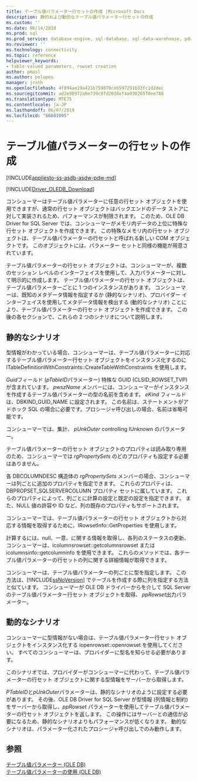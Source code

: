 ```yaml
---
title: テーブル値パラメーター行セットの作成 |Microsoft Docs
description: 静的および動的なテーブル値パラメーター行セットの作成
ms.custom: ''
ms.date: 06/14/2018
ms.prod: sql
ms.prod_service: database-engine, sql-database, sql-data-warehouse, pdw
ms.reviewer: ''
ms.technology: connectivity
ms.topic: reference
helpviewer_keywords:
- table-valued parameters, rowset creation
author: pmasl
ms.author: pelopes
manager: jroth
ms.openlocfilehash: 4f894ae19a421b759870ceb597291b33fc1d2dec
ms.sourcegitcommit: ad2e98972a0e739c0fd2038ef4a030265f0ee788
ms.translationtype: MTE75
ms.contentlocale: ja-JP
ms.lasthandoff: 06/07/2019
ms.locfileid: "66801095"
---
```

# <a name="table-valued-parameter-rowset-creation"></a>テーブル値パラメーターの行セットの作成
[!INCLUDE[appliesto-ss-asdb-asdw-pdw-md](../../../includes/appliesto-ss-asdb-asdw-pdw-md.md)]

[!INCLUDE[Driver_OLEDB_Download](../../../includes/driver_oledb_download.md)]

  コンシューマーはテーブル値パラメーターに任意の行セット オブジェクトを使用できますが、通常の行セット オブジェクトはバックエンドのデータ ストアに対して実装されるため、パフォーマンスが制限されます。 このため、OLE DB Driver for SQL Server では、コンシューマーがメモリ内データの上位に特殊な行セット オブジェクトを作成できます。 この特殊なメモリ内の行セット オブジェクトは、テーブル値パラメーターの行セットと呼ばれる新しい COM オブジェクトです。 このオブジェクトには、パラメーター セットと同様の機能が用意されています。  
  
 テーブル値パラメーターの行セット オブジェクトは、コンシューマーが、複数のセッション レベルのインターフェイスを使用して、入力パラメーターに対して明示的に作成します。 テーブル値パラメーターの行セット オブジェクトは、テーブル値パラメーターごとに 1 つのインスタンスがあります。 コンシューマーは、既知のメタデータ情報を指定するか (静的なシナリオ)、プロバイダー インターフェイスを使用してメタデータ情報を検出する (動的なシナリオ) ことにより、テーブル値パラメーターの行セット オブジェクトを作成できます。 この後の各セクションで、これらの 2 つのシナリオについて説明します。  
  
## <a name="static-scenario"></a>静的なシナリオ  
 型情報がわかっている場合、コンシューマーは、テーブル値パラメーターに対応するテーブル値パラメーター行セット オブジェクトをインスタンス化するのに ITableDefinitionWithConstraints::CreateTableWithConstraints を使用します。  
  
 *Guid*フィールド (*pTableID*パラメーター) 特殊な GUID (CLSID_ROWSET_TVP) が含まれています。 *pwszName* メンバーには、コンシューマーがインスタンスを作成するテーブル値パラメーターの型の名前を含めます。 *eKind* フィールドは、DBKIND_GUID_NAME に設定されます。 この名前は、ステートメントがアドホック SQL の場合に必要です。プロシージャ呼び出しの場合、名前は省略可能です。  
  
 コンシューマーでは、集計、 *pUnkOuter* controlling IUnknown のパラメーター。  
  
 テーブル値パラメーターの行セット オブジェクトのプロパティは読み取り専用のため、コンシューマーでは *rgPropertySets* のどのプロパティも設定する必要はありません。  
  
 各 DBCOLUMNDESC 構造体の *rgPropertySets* メンバーの場合、コンシューマーは列ごとに追加のプロパティを指定できます。 これらのプロパティは、DBPROPSET_SQLSERVERCOLUMN プロパティ セットに属しています。 これらのプロパティによって、列ごとに計算の設定と既定の設定を指定できます。 また、NULL 値の許容や ID など、列の既存のプロパティもサポートされます。  
  
 コンシューマーでは、テーブル値パラメーターの行セット オブジェクトから対応する情報を取得するために、IRowsetInfo::GetProperties を使用します。  
  
 計算するには、null、一意、に関する情報を取得し、各列のステータスの更新、コンシューマーは、icolumnsrowset::getcolumnsrowset または icolumnsinfo::getcolumninfo を使用できます。 これらのメソッドでは、各テーブル値パラメーターの行セットの列に関する詳細情報が取得できます。  
  
 コンシューマーは、テーブル値パラメーターの列ごとに型を指定します。 この方法は、[!INCLUDE[ssNoVersion](../../../includes/ssnoversion-md.md)] でテーブルを作成する際に列を指定する方法と似ています。 コンシューマーが OLE DB ドライバーからを介して SQL Server のテーブル値パラメーター行セット オブジェクトを取得、 *ppRowset*出力パラメーター。  
  
## <a name="dynamic-scenario"></a>動的なシナリオ  
 コンシューマーに型情報がない場合は、テーブル値パラメーター行セット オブジェクトをインスタンス化する iopenrowset::openrowset を使用してください。 すべてのコンシューマーは、プロバイダーに型名を知らせる必要があります。  
  
 このシナリオでは、プロバイダーがコンシューマーに代わって、テーブル値パラメーターの行セット オブジェクトに関する型情報をサーバーから取得します。  
  
 *PTableID*と*pUnkOuter*パラメーターは、静的なシナリオのように設定する必要があります。 その後、OLE DB Driver for SQL Server が型情報 (列情報と制約) をサーバーから取得し、*ppRowset* パラメーターを使用してテーブル値パラメーターの行セット オブジェクトを返します。 この操作にはサーバーとの通信が必要になるため、静的なシナリオよりもパフォーマンスが低くなります。 動的なシナリオは、パラメーター化されたプロシージャ呼び出しでのみ動作します。  
  
## <a name="see-also"></a>参照  
 [テーブル値パラメーター &#40;OLE DB&#41;](../../oledb/ole-db-table-valued-parameters/table-valued-parameters-ole-db.md)   
 [テーブル値パラメーターの使用 &#40;OLE DB&#41;](../../oledb/ole-db-how-to/use-table-valued-parameters-ole-db.md)  
  
  
